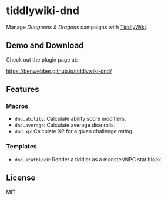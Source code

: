 # tiddlywiki-dnd

Manage *Dungeons & Dragons* campaigns with [TiddlyWiki](https://tiddlywiki.com/).

## Demo and Download

Check out the plugin page at:

https://benwebber.github.io/tiddlywiki-dnd/

## Features

### Macros

* `dnd.ability`: Calculate ability score modifiers.
* `dnd.average`: Calculate average dice rolls.
* `dnd.xp`: Calculate XP for a given challenge rating.

### Templates

* `dnd.statblock`: Render a tiddler as a monster/NPC stat block.


## License

MIT
